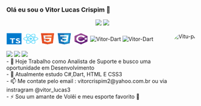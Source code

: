 ### Olá eu sou o Vitor Lucas Crispim 👋
  
 <div align="center">
  <a href="https://github.com/VitorL02"> </a>
  <img height="180em" src="https://github-readme-stats.vercel.app/api?username=VitorL02&show_icons=true&theme=tokyonight&include_all_commits=true&count_private=true"/>
  <img height="180em" src="https://github-readme-stats.vercel.app/api/top-langs/?username=VitorL02&layout=compact&langs_count=7&theme=tokyonight"/>
</div>
<div style="display: inline_block"><br>
  <img align="center" alt="Vitor-Ts" height="30" width="40" src="https://raw.githubusercontent.com/devicons/devicon/master/icons/typescript/typescript-plain.svg">
  <img align="center" alt="Vitor-React" height="30" width="40" src="https://raw.githubusercontent.com/devicons/devicon/master/icons/react/react-original.svg">
  <img align="center" alt="Vitor-HTML" height="30" width="40" src="https://raw.githubusercontent.com/devicons/devicon/master/icons/html5/html5-original.svg">
  <img align="center" alt="Vitor-CSS" height="30" width="40" src="https://raw.githubusercontent.com/devicons/devicon/master/icons/css3/css3-original.svg">
  <img align="center" alt="Vitor-Csharp" height="30" width="40" src="https://raw.githubusercontent.com/devicons/devicon/master/icons/csharp/csharp-original.svg">
   <img align="center" alt="Vitor-Dart" height="30" width="40" src="https://cdn.jsdelivr.net/gh/devicons/devicon/icons/flutter/flutter-original.svg">
   <img align="center" alt="Vitor-Dart" height="30" width="40" src="https://cdn.jsdelivr.net/gh/devicons/devicon/icons/dart/dart-original.svg">
  <img align="right" alt="Vitu-pic" height="150" style="border-radius:50px;" src="https://user-images.githubusercontent.com/68614036/138629050-93fafc6c-f976-4560-acd8-dae55757d13e.png">
</div>
<br>

<div> 
  <a href="https://www.instagram.com/vitor_lucas3/" target="_blank"><img src="https://img.shields.io/badge/-Instagram-%23E4405F?style=for-the-badge&logo=instagram&logoColor=white" target="_blank"></a>
  <a href = "mailto:vitorcrispim2@yahoo.com.br"><img src="https://img.shields.io/badge/Yahoo!-6001D2?style=for-the-badge&logo=Yahoo!&logoColor=white" target="_blank"></a>
  <a href="https://www.linkedin.com/in/vitorlucascrispim/" target="_blank"><img src="https://img.shields.io/badge/-LinkedIn-%230077B5?style=for-the-badge&logo=linkedin&logoColor=white" target="_blank"></a> 
</div>
- 🔭 Hoje Trabalho como Analista de Suporte e busco uma oportunidade em Desenvolvimento<br>
- 🌱 Atualmente estudo C#,Dart, HTML E CSS3<br>
- 📫 Me contate pelo email : vitorcrispim2@yahoo.com.br ou via instragram @vitor_lucas3<br>
- ⚡ Sou um amante de Volêi e meu esporte favorito 🏐 <br>

